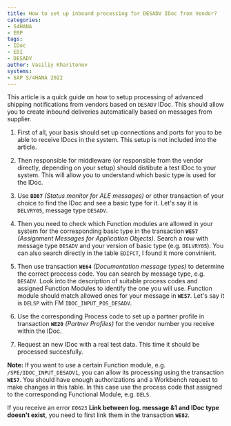 ```yaml
---
title: How to set up inbound processing for DESADV IDoc from Vendor?
categories:
- S4HANA
- ERP
tags:
- IDoc
- EDI
- DESADV
author: Vasiliy Kharitonov
systems:
- SAP S/4HANA 2022
---
```


This article is a quick guide on how to setup processing of advanced shipping
notifications from vendors based on `DESADV` IDoc. This should allow you to
create inbound deliveries automatically based on messages from supplier.

1. First of all, your basis should set up connections and ports for you to be
   able to receive IDocs in the system. This setup is not included into the
article.

2. Then responsible for middleware (or responsible from the vendor directly,
   depending on your setup) should distibute a test IDoc to your system. This
will allow you to understand which basic type is used for the IDoc.

3. Use **`BD87`** *(Status monitor for ALE messages)* or other transaction of
   your choice to find the IDoc and see a basic type for it. Let's say it is
`DELVRY05`, message type `DESADV`.

4. Then you need to check which Function modules are allowed in your system for
   the corresponding basic type in the transaction **`WE57`** *(Assignment
Messages for Application Objects)*. Search a row with message type `DESADV` and
your version of basic type (e.g.  `DELVRY05`).  You can also search directly in
the table `EDIFCT`, I found it more convinient. 

5. Then use transaction **`WE64`** *(Documentation message types)* to determine
   the correct proccess code.  You can search by message type, e.g.  `DESADV`.
Look into the description of suitable process codes and assigned Function
Modules to identify the one you will use. Function module should match allowed
ones for your message in **`WE57`**. Let's say it is `DELSP` with FM
`IDOC_INPUT_POS_DESADV`.

6. Use the corresponding Process code to set up a partner profile in
   transaction **`WE20`** *(Partner Profiles)* for the vendor number you
receive within the IDoc.

7. Request an new IDoc with a real test data. This time it should be
   processed succesfully.

**Note:** If you want to use a certain Function module, e.g.
`/SPE/IDOC_INPUT_DESADV1`, you can allow its processing using the transaction
**`WE57`**. You should have enough authorizations and a Workbench request to
make changes in this table. In this case use the process code that assigned to
the corresponding Functional Module, e.g. `DELS`.

If you receive an error `E0623` __Link between log. message &1 and IDoc type
doesn't exist__, you need to first link them in the transaction **`WE82`**.
